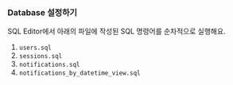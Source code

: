 ### Database 설정하기

SQL Editor에서 아래의 파일에 작성된 SQL 명령어를 순차적으로 실행해요.

1. `users.sql`
2. `sessions.sql`
3. `notifications.sql`
4. `notifications_by_datetime_view.sql` 